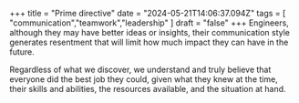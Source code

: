 +++ 
  title = "Prime directive"
  date = "2024-05-21T14:06:37.094Z"
  tags = [ "communication","teamwork","leadership" ]
  draft = "false"
+++
Engineers, although they may have better ideas or insights, their communication style generates resentment that will limit how much impact they can have in the future.

Regardless of what we discover, we understand and truly believe that everyone did the best job they could, given what they knew at the time, their skills and abilities, the resources available, and the situation at hand.
  

